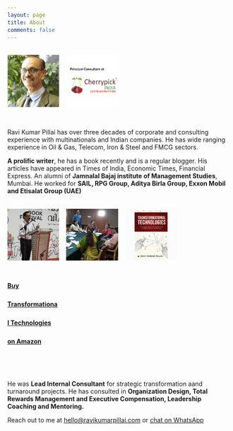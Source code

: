 ```yaml
---
layout: page
title: About
comments: false
---
```


<section class="demo">
  <div class="grid">
    <div class="grid_item">
      <img src="assets/images/main.png" alt="placeholder image">
    </div>
    <div class="grid_item">
      <img src="assets/images/cherrypick.png" alt="placeholder image" style="box-shadow: none;">
    </div>
  </div>
</section>

<style>
	img {
  display: block;
  height: auto;
  max-width: 100%;
}

.demo {
  margin: 2rem auto;
  max-width: 1024px;
  width: 90%;
  margin-left: 0;
}

.grid {
  display: flex;
  flex-wrap: wrap;
  margin-left: -.5rem;
  margin-right: -.5rem;
}

.grid_item {
  margin-bottom: 1rem;
  padding-left: .5rem;
  padding-right: .5rem;
  width: 100%;
}

@media (min-width: 420px) {
  .grid_item {
    width: 50%;
  }
}

@media (min-width: 768px) {
  .grid_item {
    width: 25%;
  }
}
</style>

Ravi Kumar Pillai has over three decades of corporate and consulting experience with multinationals and Indian companies. He has wide ranging experience in Oil & Gas, Telecom, Iron & Steel and FMCG sectors. 

**A prolific writer**, he has a book recently and is a regular blogger. His articles have appeared in Times of India, Economic Times, Financial Express.  An alumni of **Jamnalal Bajaj institute of Management Studies**, Mumbai. He worked for **SAIL, RPG Group, Aditya Birla Group, Exxon Mobil and Etisalat Group (UAE)**

<section class="demo">
  <div class="grid">
    <div class="grid_item">
      <img src="assets/images/main2.png" alt="placeholder image">
    </div>
    <div class="grid_item">
      <img src="assets/images/main3.png" alt="placeholder image">
    </div>
    <div class="grid_item">
      <img src="assets/images/book.png" alt="placeholder image">
    </div>
    <div class="grid_item">
      <h4 id="contactme" style="line-height: 42px;"><a href="https://www.amazon.in/Transformational-Technologies-Leveraging-Development-Governance-ebook/dp/B084WR9MGB">Buy Transformational Technologies on Amazon</a></h4>
    </div>
  </div>
</section>

He was **Lead Internal Consultant** for strategic transformation aand turnaround projects. He has consulted in **Organization Design, Total Rewards Management and Executive Compensation, Leadership Coaching and Mentoring.**

Reach out to me at [hello@ravikumarpillai.com](mailto:hello@ravikumarpillai.com) or [chat on WhatsApp](https://wa.me/919995805987)
